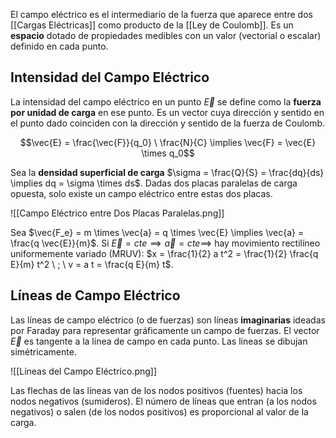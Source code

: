El campo eléctrico es el intermediario de la fuerza que aparece entre dos [[Cargas Eléctricas]] como producto de la [[Ley de Coulomb]]. Es un **espacio** dotado de propiedades medibles con un valor (vectorial o escalar) definido en cada punto.

## Intensidad del Campo Eléctrico

La intensidad del campo eléctrico en un punto $\vec{E}$ se define como la **fuerza por unidad de carga** en ese punto. Es un vector cuya dirección y sentido en el punto dado coinciden con la dirección y sentido de la fuerza de Coulomb.

$$\vec{E} = \frac{\vec{F}}{q_0} \ \frac{N}{C} \implies \vec{F} = \vec{E} \times q_0$$

Sea la **densidad superficial de carga** $\sigma = \frac{Q}{S} = \frac{dq}{ds} \implies dq = \sigma \times ds$. Dadas dos placas paralelas de carga opuesta, solo existe un campo eléctrico entre estas dos placas.

![[Campo Eléctrico entre Dos Placas Paralelas.png]]

Sea $\vec{F_e} = m \times \vec{a} = q \times \vec{E} \implies \vec{a} = \frac{q \vec{E}}{m}$. Si $\vec{E} = cte \implies \vec{a} = cte \implies$ hay movimiento rectilíneo uniformemente variado (MRUV): $x = \frac{1}{2} a t^2 = \frac{1}{2} \frac{q E}{m} t^2 \ ; \ v = a t = \frac{q E}{m} t$.

## Líneas de Campo Eléctrico

Las líneas de campo eléctrico (o de fuerzas) son líneas **imaginarias** ideadas por Faraday para representar gráficamente un campo de fuerzas. El vector $\vec{E}$ es tangente a la línea de campo en cada punto. Las líneas se dibujan simétricamente.

![[Líneas del Campo Eléctrico.png]]

Las flechas de las líneas van de los nodos positivos (fuentes) hacia los nodos negativos (sumideros). El número de líneas que entran (a los nodos negativos) o salen (de los nodos positivos) es proporcional al valor de la carga.
